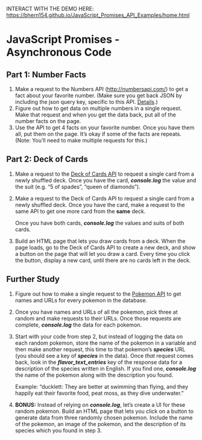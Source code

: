 INTERACT WITH THE DEMO HERE: https://bhern154.github.io/JavaScript_Promises_API_Examples/home.html

# JavaScript Promises - Asynchronous Code

## Part 1: Number Facts

1. Make a request to the Numbers API (http://numbersapi.com/) to get a fact about your favorite number. (Make sure you get back JSON by including the json query key, specific to this API. [Details](http://numbersapi.com/#42).)
2. Figure out how to get data on multiple numbers in a single request. Make that request and when you get the data back, put all of the number facts on the page.
3. Use the API to get 4 facts on your favorite number. Once you have them all, put them on the page. It’s okay if some of the facts are repeats. (Note: You’ll need to make multiple requests for this.)

## **Part 2: Deck of Cards**

1. Make a request to the [Deck of Cards API](http://deckofcardsapi.com/) to request a single card from a newly shuffled deck. Once you have the card, ***console.log*** the value and the suit (e.g. “5 of spades”, “queen of diamonds”).
2. Make a request to the Deck of Cards API to request a single card from a newly shuffled deck. Once you have the card, make a request to the same API to get one more card from the **same** deck.
    
    Once you have both cards, ***console.log*** the values and suits of both cards.
    
3. Build an HTML page that lets you draw cards from a deck. When the page loads, go to the Deck of Cards API to create a new deck, and show a button on the page that will let you draw a card. Every time you click the button, display a new card, until there are no cards left in the deck.

## **Further Study**

1. Figure out how to make a single request to the [Pokemon API](https://pokeapi.co/) to get names and URLs for every pokemon in the database.
2. Once you have names and URLs of all the pokemon, pick three at random and make requests to their URLs. Once those requests are complete, ***console.log*** the data for each pokemon.
3. Start with your code from step 2, but instead of logging the data on each random pokemon, store the name of the pokemon in a variable and then make another request, this time to that pokemon’s ***species*** URL (you should see a key of ***species*** in the data). Once *that* request comes back, look in the ***flavor_text_entries*** key of the response data for a description of the species written in English. If you find one, ***console.log*** the name of the pokemon along with the description you found.
    
    Example: “ducklett: They are better at swimming than flying, and they happily eat their favorite food, peat moss, as they dive underwater.”
    
4. **BONUS:** Instead of relying on ***console.log***, let’s create a UI for these random pokemon. Build an HTML page that lets you click on a button to generate data from three randomly chosen pokemon. Include the name of the pokemon, an image of the pokemon, and the description of its species which you found in step 3.
